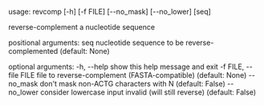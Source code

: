 usage: revcomp [-h] [-f FILE] [--no_mask] [--no_lower] [seq]

reverse-complement a nucleotide sequence

positional arguments:
  seq                   nucleotide sequence to be reverse-complemented
                        (default: None)

optional arguments:
  -h, --help            show this help message and exit
  -f FILE, --file FILE  file to reverse-complement (FASTA-compatible)
                        (default: None)
  --no_mask             don't mask non-ACTG characters with N (default: False)
  --no_lower            consider lowercase input invalid (will still reverse)
                        (default: False)
